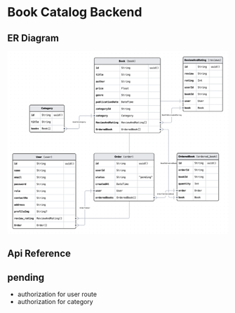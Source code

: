 # Book Catalog Backend

## ER Diagram

![ER Diagram](ER-diragram.png)

## Api Reference

## pending

- authorization for user route
- authorization for category
